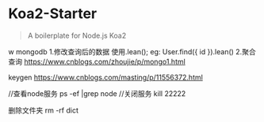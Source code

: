 # Koa2-Starter

> A boilerplate for Node.js Koa2

w
mongodb 
  1.修改查询后的数据 使用.lean();  eg: User.find({ id }).lean()
  2.聚合查询 https://www.cnblogs.com/zhoujie/p/mongo1.html


keygen
https://www.cnblogs.com/masting/p/11556372.html

//查看node服务
ps -ef |grep node
//关闭服务
kill 22222

删除文件夹
rm -rf dict


